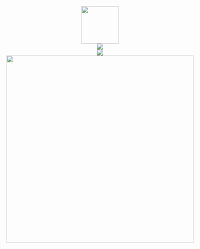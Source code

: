 <div align=center>
  <img src="https://github.com/zCodaxy/zCodaxy/blob/main/kirby.gif?raw=true" width=100px>
  <br>

  <img src="https://count.getloli.com/get/@:zCodaxy"/>
  <br>
  
  <img src="https://skillicons.dev/icons?i=py,go">
  <br>
  
  <img src="https://github-widgetbox.vercel.app/api/profile?username=zCodaxy&data=followers,repositories,stars&theme=darkmode" width=500>
  <br>
